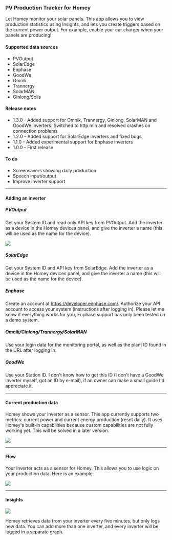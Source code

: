 ### PV Production Tracker for Homey  

Let Homey monitor your solar panels. This app allows you to view production statistics using Insights, and lets you create triggers based on the current power output. For example, enable your car charger when your panels are producing!

#### Supported data sources
* PVOutput
* SolarEdge
* Enphase
* GoodWe
* Omnik
* Trannergy
* SolarMAN
* Ginlong/Solis

#### Release notes
* 1.3.0 - Added support for Omnik, Trannergy, Ginlong, SolarMAN and GoodWe inverters. Switched to http.min and resolved crashes on connection problems
* 1.2.0 - Added support for SolarEdge inverters and fixed bugs
* 1.1.0 - Added experimental support for Enphase inverters
* 1.0.0 - First release

#### To do
* Screensavers showing daily production
* Speech input/output
* Improve inverter support

---
#### Adding an inverter
##### PVOutput
Get your System ID and read only API key from PVOutput. Add the inverter as a device in the Homey devices panel, and give the inverter a name (this will be used as the name for the device).

![](http://i.imgur.com/REJxrUg.png)

##### SolarEdge
Get your System ID and API key from SolarEdge. Add the inverter as a device in the Homey devices panel, and give the inverter a name (this will be used as the name for the device).

##### Enphase
Create an account at https://developer.enphase.com/. Authorize your API account to access your system (instructions after logging in). Please let me know if everything works for you, Enphase support has only been tested on a demo system.

##### Omnik/Ginlong/Trannergy/SolarMAN
Use your login data for the monitoring portal, as well as the plant ID found in the URL after logging in.

##### GoodWe
Use your Station ID. I don't know how to get this ID (I don't have a GoodWe inverter myself, got an ID by e-mail), if an owner can make a small guide I'd appreciate it.

---
#### Current production data

Homey shows your inverter as a sensor. This app currently supports two metrics: current power and current energy production (reset daily). It uses Homey's built-in capabilities because custom capabilities are not fully working yet. This will be solved in a later version.

![](http://i.imgur.com/Ozscz9k.png)

---
#### Flow 

Your inverter acts as a sensor for Homey. This allows you to use logic on your production data. Here is an example:

![](http://i.imgur.com/HyLuawu.png)

---
#### Insights 

![](http://i.imgur.com/7VZiddt.png)

Homey retrieves data from your inverter every five minutes, but only logs new data. You can add more than one inverter, and every inverter will be logged in a separate graph.
